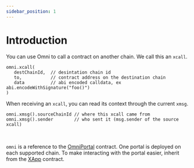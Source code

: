 ```yaml
---
sidebar_position: 1
---
```


# Introduction

You can use Omni to call a contract on another chain. We call this an `xcall`.

```solidity
omni.xcall(
   destChainId,  // desintation chain id
   to,           // contract address on the destination chain
   data          // abi encoded calldata, ex abi.encodeWithSignature("foo()")
)
```

When receiving an `xcall`, you can read its context through the current `xmsg`.

```solidity
omni.xmsg().sourceChainId // where this xcall came from
omni.xmsg().sender        // who sent it (msg.sender of the source xcall)
```

<br />

`omni` is a reference to the [OmniPortal](contracts#omniportal) contract. One portal is deployed on each supported chain. To make interacting with the portal easier, inherit from the [XApp](xapp) contract.
